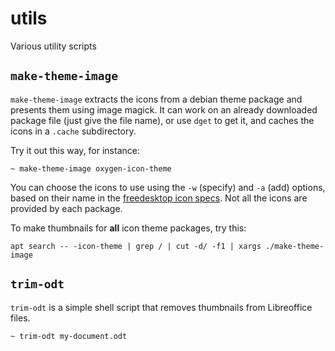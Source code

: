 utils
=====

Various utility scripts

## `make-theme-image`

`make-theme-image` extracts the icons from a debian theme package and
presents them using image magick. It can work on an already downloaded
package file (just give the file name), or use `dget` to get it, and
caches the icons in a `.cache` subdirectory.

Try it out this way, for instance:

```
~ make-theme-image oxygen-icon-theme
```

You can choose the icons to use using the `-w` (specify) and `-a`
(add) options, based on their name in the [freedesktop icon specs](https://standards.freedesktop.org/icon-naming-spec/icon-naming-spec-latest.html).
Not all the icons are provided by each package.

To make thumbnails for **all** icon theme packages, try this:

```
apt search -- -icon-theme | grep / | cut -d/ -f1 | xargs ./make-theme-image
```


## `trim-odt`

`trim-odt` is a simple shell script that removes thumbnails from Libreoffice files.

```
~ trim-odt my-document.odt
```
